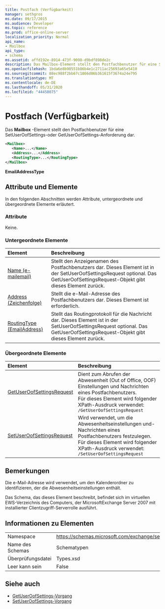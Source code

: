```yaml
---
title: Postfach (Verfügbarkeit)
manager: sethgros
ms.date: 09/17/2015
ms.audience: Developer
ms.topic: reference
ms.prod: office-online-server
localization_priority: Normal
api_name:
- Mailbox
api_type:
- schema
ms.assetid: affd192e-8914-473f-9098-d9bdf898de2c
description: Das Mailbox-Element stellt den Postfachbenutzer für eine SetUserOofSettings-oder GetUserOofSettings-Anforderung dar.
ms.openlocfilehash: 1bda6e8b90551b86b4e1c2711ac25693a65e5410
ms.sourcegitcommit: 88ec988f2bb67c1866d06b361615f3674a24e795
ms.translationtype: MT
ms.contentlocale: de-DE
ms.lasthandoff: 05/31/2020
ms.locfileid: "44458075"
---
```

# <a name="mailbox-availability"></a>Postfach (Verfügbarkeit)

Das **Mailbox** -Element stellt den Postfachbenutzer für eine SetUserOofSettings-oder GetUserOofSettings-Anforderung dar. 
  
```xml
<Mailbox>
   <Name>...</Name>
   <Address>...</Address>
   <RoutingType>...</RoutingType>
</Mailbox>
```

**EmailAddressType**

## <a name="attributes-and-elements"></a>Attribute und Elemente

In den folgenden Abschnitten werden Attribute, untergeordnete und übergeordnete Elemente erläutert.
  
### <a name="attributes"></a>Attribute

Keine.
  
### <a name="child-elements"></a>Untergeordnete Elemente

|**Element**|**Beschreibung**|
|:-----|:-----|
|[Name (e-mailemail)](name-emailaddress.md) <br/> |Stellt den Anzeigenamen des Postfachbenutzers dar. Dieses Element ist in der SetUserOofSettingsRequest optional. Das GetUserOofSettingsRequest-Objekt gibt dieses Element zurück.  <br/> |
|[Address (Zeichenfolge)](address-string.md) <br/> |Stellt die e-Mail-Adresse des Postfachbenutzers dar. Dieses Element ist erforderlich.  <br/> |
|[RoutingType (EmailAddress)](routingtype-emailaddress.md) <br/> |Stellt das Routingprotokoll für die Nachricht dar. Dieses Element ist in der SetUserOofSettingsRequest optional. Das GetUserOofSettingsRequest-Objekt gibt dieses Element zurück.  <br/> |
   
### <a name="parent-elements"></a>Übergeordnete Elemente

|**Element**|**Beschreibung**|
|:-----|:-----|
|[GetUserOofSettingsRequest](getuseroofsettingsrequest.md) <br/> |Dient zum Abrufen der Abwesenheit (Out of Office, OOF) Einstellungen und Nachrichten eines Postfachbenutzers.  <br/> Für dieses Element wird folgender XPath-Ausdruck verwendet:   <br/>  `/GetUserOofSettingsRequest` <br/> |
|[SetUserOofSettingsRequest](setuseroofsettingsrequest.md) <br/> |Wird verwendet, um die Abwesenheitseinstellungen und-Nachrichten eines Postfachbenutzers festzulegen.  <br/> Für dieses Element wird folgender XPath-Ausdruck verwendet:   <br/>  `/SetUserOofSettingsRequest` <br/> |
   
## <a name="remarks"></a>Bemerkungen

Die e-Mail-Adresse wird verwendet, um den Kalenderordner zu identifizieren, der die Abwesenheitseinstellungen enthält. 
  
Das Schema, das dieses Element beschreibt, befindet sich im virtuellen EWS-Verzeichnis des Computers, der MicrosoftExchange Server 2007 mit installierter Clientzugriff-Serverrolle ausführt.
  
## <a name="element-information"></a>Informationen zu Elementen

|||
|:-----|:-----|
|Namespace  <br/> |https://schemas.microsoft.com/exchange/services/2006/types  <br/> |
|Name des Schemas  <br/> |Schematypen  <br/> |
|Überprüfungsdatei  <br/> |Types.xsd  <br/> |
|Leer kann sein  <br/> |False  <br/> |
   
## <a name="see-also"></a>Siehe auch

- [GetUserOofSettings-Vorgang](getuseroofsettings-operation.md)
- [SetUserOofSettings-Vorgang](setuseroofsettings-operation.md)

